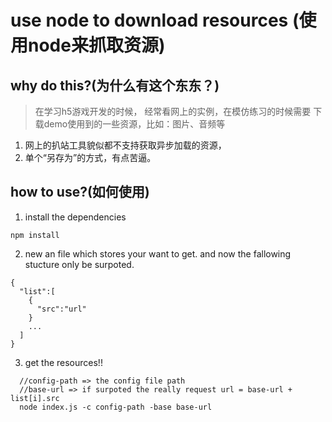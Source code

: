 # use node to download resources (使用node来抓取资源)

## why do this?(为什么有这个东东？)


> 在学习h5游戏开发的时候， 经常看网上的实例，在模仿练习的时候需要 下载demo使用到的一些资源，比如：图片、音频等
1. 网上的扒站工具貌似都不支持获取异步加载的资源，
2. 单个“另存为”的方式，有点苦逼。


## how to use?(如何使用)
1. install the dependencies
```
npm install
```
2. new an file which stores your want to get.
and now the fallowing stucture only be surpoted.
```
{
  "list":[
    {
      "src":"url"
    }
    ...
  ]
}
```

3. get the resources!!

```
  //config-path => the config file path
  //base-url => if surpoted the really request url = base-url + list[i].src
  node index.js -c config-path -base base-url

```
